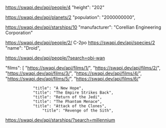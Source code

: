 https://swapi.dev/api/people/4
"height": "202"

https://swapi.dev/api/planets/2
    "population": "2000000000",

https://swapi.dev/api/starships/10
    "manufacturer": "Corellian Engineering Corporation"

https://swapi.dev/api/people/2/
C-2po
https://swapi.dev/api/species/2
    "name": "Droid",

https://swapi.dev/api/people/?search=obi-wan

  "films": [
                "https://swapi.dev/api/films/1/",
                "https://swapi.dev/api/films/2/",
                "https://swapi.dev/api/films/3/",
                "https://swapi.dev/api/films/4/",
                "https://swapi.dev/api/films/5/",
                "https://swapi.dev/api/films/6/"

                "title": "A New Hope", 
                "title": "The Empire Strikes Back", 
                "title": "Return of the Jedi", 
                "title": "The Phantom Menace", 
                "title": "Attack of the Clones", 
                    "title": "Revenge of the Sith", 

https://swapi.dev/api/starships/?search=millennium